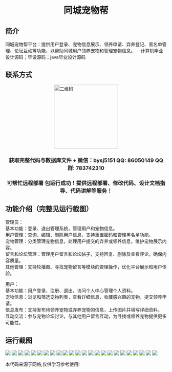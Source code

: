 <p><h1 align="center">同城宠物帮</h1></p>

## 简介
同城宠物帮平台：提供用户登录、宠物信息展示、领养申请、弃养登记、黑名单管理、论坛互动等功能，以帮助同城用户领养宠物和管理宠物信息。    --计算机毕业设计源码；毕设源码；java毕业设计源码


## 联系方式
<img src="https://bs-1329754181.cos.ap-shanghai.myqcloud.com/wx.jpg" alt="二维码" style="display: block; margin: 0 auto;" width="200px">
<p><h3 align="center">获取完整代码与数据库文件 + 微信：bysj5151 QQ: 86050149 QQ群: 783742310</h3></p>
<p><h3 align="center">可帮忙远程部署 包运行成功！提供远程部署、修改代码、设计文档指导、代码讲解等服务！</h3></p>

## 功能介绍（完整见运行截图）
管理员：  
基本功能：登录、退出管理系统，管理用户和宠物信息。  
用户管理：查询、编辑、删除用户信息，支持重置密码和管理黑名单功能。  
宠物管理：分类管理宠物信息，处理用户提交的弃养或领养信息，维护宠物展示内容。  
留言和论坛管理：管理用户留言和论坛帖子，支持回复、删除及查看评论，确保内容质量。  
其他管理：支持轮播图、寻找宠物留言等模块的管理操作，优化平台展示和用户体验。  

用户：  
基本功能：用户登录、注册、退出，访问个人中心管理个人资料。  
宠物信息：浏览和筛选宠物列表，查看详细信息，收藏感兴趣的宠物，提交领养申请。  
信息发布：支持发布待领养宠物或弃养宠物的信息，上传图片并填写详细资料。  
互动交流：参与宠物论坛讨论，与其他用户留言互动，为寻找或领养宠物提供更多可能性。


## 运行截图
![](https://bs-1329754181.cos.ap-shanghai.myqcloud.com/ssm/CityPetHelp/img/001.jpg)
![](https://bs-1329754181.cos.ap-shanghai.myqcloud.com/ssm/CityPetHelp/img/002.jpg)
![](https://bs-1329754181.cos.ap-shanghai.myqcloud.com/ssm/CityPetHelp/img/003.jpg)
![](https://bs-1329754181.cos.ap-shanghai.myqcloud.com/ssm/CityPetHelp/img/004.jpg)
![](https://bs-1329754181.cos.ap-shanghai.myqcloud.com/ssm/CityPetHelp/img/005.jpg)
![](https://bs-1329754181.cos.ap-shanghai.myqcloud.com/ssm/CityPetHelp/img/006.jpg)
![](https://bs-1329754181.cos.ap-shanghai.myqcloud.com/ssm/CityPetHelp/img/007.jpg)
![](https://bs-1329754181.cos.ap-shanghai.myqcloud.com/ssm/CityPetHelp/img/008.jpg)
![](https://bs-1329754181.cos.ap-shanghai.myqcloud.com/ssm/CityPetHelp/img/009.jpg)
![](https://bs-1329754181.cos.ap-shanghai.myqcloud.com/ssm/CityPetHelp/img/010.jpg)
![](https://bs-1329754181.cos.ap-shanghai.myqcloud.com/ssm/CityPetHelp/img/011.jpg)
![](https://bs-1329754181.cos.ap-shanghai.myqcloud.com/ssm/CityPetHelp/img/012.jpg)
![](https://bs-1329754181.cos.ap-shanghai.myqcloud.com/ssm/CityPetHelp/img/013.jpg)
![](https://bs-1329754181.cos.ap-shanghai.myqcloud.com/ssm/CityPetHelp/img/014.jpg)
![](https://bs-1329754181.cos.ap-shanghai.myqcloud.com/ssm/CityPetHelp/img/015.jpg)
![](https://bs-1329754181.cos.ap-shanghai.myqcloud.com/ssm/CityPetHelp/img/016.jpg)
![](https://bs-1329754181.cos.ap-shanghai.myqcloud.com/ssm/CityPetHelp/img/017.jpg)
![](https://bs-1329754181.cos.ap-shanghai.myqcloud.com/ssm/CityPetHelp/img/018.jpg)
![](https://bs-1329754181.cos.ap-shanghai.myqcloud.com/ssm/CityPetHelp/img/019.jpg)
![](https://bs-1329754181.cos.ap-shanghai.myqcloud.com/ssm/CityPetHelp/img/020.jpg)
![](https://bs-1329754181.cos.ap-shanghai.myqcloud.com/ssm/CityPetHelp/img/021.jpg)
![](https://bs-1329754181.cos.ap-shanghai.myqcloud.com/ssm/CityPetHelp/img/022.jpg)
![](https://bs-1329754181.cos.ap-shanghai.myqcloud.com/ssm/CityPetHelp/img/023.jpg)
![](https://bs-1329754181.cos.ap-shanghai.myqcloud.com/ssm/CityPetHelp/img/024.jpg)

<p>本代码来源于网络,仅供学习参考使用!</p>
